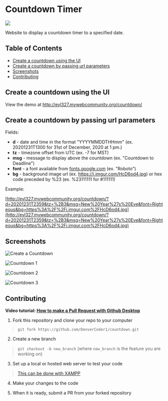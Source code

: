 # Countdown Timer

<p>
  <a href="https://discord.gg/fPrdqh3Zfu" alt="Dev Pro Tips Discussion & Support Server">
    <img src="https://img.shields.io/discord/819650821314052106?color=7289DA&logo=discord&logoColor=white&style=for-the-badge"/></a>
</p>

Website to display a countdown timer to a specified date.

## Table of Contents

* [Create a countdown using the UI](#create-a-countdown-using-the-ui)
* [Create a countdown by passing url parameters](#create-a-countdown-by-passing-url-parameters)
* [Screenshots](#screenshots)
* [Contributing](#contributing)

## Create a countdown using the UI

View the demo at http://eyl327.mywebcommunity.org/countdown/

## Create a countdown by passing url parameters

Fields:

* **d** - date and time in the format "YYYYMMDDTHHmm" (ex. 20201231T1300 for 31st of December, 2020 at 1 pm.)
* **tz** - timezone offset from UTC (ex. -7 for MST)
* **msg** - message to display above the countdown (ex. "Countdown to Deadline")
* **font** - a font available from [fonts.google.com](https://fonts.google.com/) (ex. "Roboto")
* **bg** - background image url (ex. https://i.imgur.com/HcD6od4.jpg) or hex code preceded by %23 (ex. %23111111 for #111111)

Example:

[http://eyl327.mywebcommunity.org/countdown/?d=20201231T2359&tz=%2B3&msg=New%20Year%27s%20Eve&font=Righteous&bg=https%3A%2F%2Fi.imgur.com%2FHcD6od4.jpg](http://eyl327.mywebcommunity.org/countdown/?d=20201231T2359&tz=%2B3&msg=New%20Year%27s%20Eve&font=Righteous&bg=https%3A%2F%2Fi.imgur.com%2FHcD6od4.jpg)

## Screenshots

![Create a Countdown](https://i.imgur.com/kvWT0YE.png)

![Countdown 1](https://i.imgur.com/BOiMUce.png)

![Countdown 2](https://i.imgur.com/VNnadBY.png)

![Countdown 3](https://i.imgur.com/0qjR34X.png)

## Contributing

**Video tutorial: [How to make a Pull Request with Github Desktop](https://youtu.be/mMSOIkkSIag)**

1. Fork this repository and clone your repo to your computer

> `git fork https://github.com/DenverCoder1/countdown.git`

2. Create a new branch

> `git checkout -b new_branch` (where `new_branch` is the feature you are working on)

3. Set up a local or hosted web server to test your code

> [This can be done with XAMPP](https://youtu.be/K-qXW9ymeYQ)

4. Make your changes to the code

5. When it is ready, submit a PR from your forked repository
